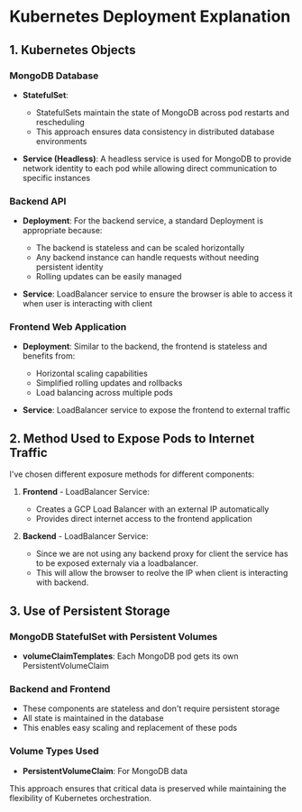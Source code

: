 # Kubernetes Deployment Explanation
## 1. Kubernetes Objects

### MongoDB Database
- **StatefulSet**:
  - StatefulSets maintain the state of MongoDB across pod restarts and rescheduling
  - This approach ensures data consistency in distributed database environments

- **Service (Headless)**: A headless service is used for MongoDB to provide network identity to each pod while allowing direct communication to specific instances

### Backend API
- **Deployment**: For the backend service, a standard Deployment is appropriate because:
  - The backend is stateless and can be scaled horizontally
  - Any backend instance can handle requests without needing persistent identity
  - Rolling updates can be easily managed

- **Service**: LoadBalancer service to ensure the browser is able to access it when user is interacting with client

### Frontend Web Application
- **Deployment**: Similar to the backend, the frontend is stateless and benefits from:
  - Horizontal scaling capabilities
  - Simplified rolling updates and rollbacks
  - Load balancing across multiple pods

- **Service**: LoadBalancer service to expose the frontend to external traffic


## 2. Method Used to Expose Pods to Internet Traffic

I've chosen different exposure methods for different components:

1. **Frontend** - LoadBalancer Service:
   - Creates a GCP Load Balancer with an external IP automatically
   - Provides direct internet access to the frontend application

2. **Backend** - LoadBalancer Service:
   - Since we are not using any backend proxy for client the service has to be exposed externaly via  a loadbalancer.
   - This will allow the browser to reolve the IP when client is interacting with backend.


## 3. Use of Persistent Storage

### MongoDB StatefulSet with Persistent Volumes
- **volumeClaimTemplates**: Each MongoDB pod gets its own PersistentVolumeClaim


### Backend and Frontend
- These components are stateless and don't require persistent storage
- All state is maintained in the database
- This enables easy scaling and replacement of these pods

### Volume Types Used
- **PersistentVolumeClaim**: For MongoDB data

This approach ensures that critical data is preserved while maintaining the flexibility of Kubernetes orchestration.
